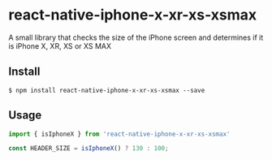 # react-native-iphone-x-xr-xs-xsmax
A small library that checks the size of the iPhone screen and determines if it is iPhone X, XR, XS or XS MAX

## Install

```
$ npm install react-native-iphone-x-xr-xs-xsmax --save
```

## Usage

```js
import { isIphoneX } from 'react-native-iphone-x-xr-xs-xsmax'

const HEADER_SIZE = isIphoneX() ? 130 : 100;
```
